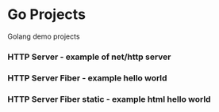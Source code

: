 # Go Projects
Golang demo projects

### HTTP Server - example of net/http server
### HTTP Server Fiber - example hello world
### HTTP Server Fiber static - example html hello world

